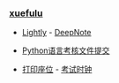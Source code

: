 ### **[xuefulu](http://xuefulu.com/)**

+ [Lightly](https://lightly.teamcode.com/login) - [DeepNote](https://deepnote.com/sign-in)

+ [Python语言考核文件提交](https://workspace.jianguoyun.com/inbox/collect/11b202b81650448bbf2733b1dd6586ef/submit)

+ [打印座位](https://508cst.gcu.edu.cn/seat) - [考试时钟](http://508cst.gcu.edu.cn/clock/)

